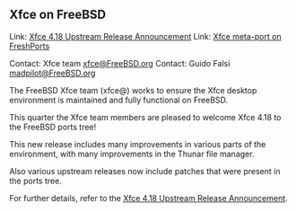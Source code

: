 ## Xfce on FreeBSD ##

Link:	 [Xfce 4.18 Upstream Release Announcement](https://xfce.org/about/news/?post=1671062400)
Link:	 [Xfce meta-port on FreshPorts](https://www.freshports.org/x11-wm/xfce4)

Contact: Xfce team <xfce@FreeBSD.org>
Contact: Guido Falsi <madpilot@FreeBSD.org>

The FreeBSD Xfce team (xfce@) works to ensure the Xfce desktop environment
is maintained and fully functional on FreeBSD.

This quarter the Xfce team members are pleased to welcome Xfce 4.18
to the FreeBSD ports tree!

This new release includes many improvements in various parts of the
environment, with many improvements in the Thunar file manager.

Also various upstream releases now include patches that were present in
the ports tree.

For further details, refer to the [Xfce 4.18 Upstream Release Announcement](https://xfce.org/about/news/?post=1671062400).
